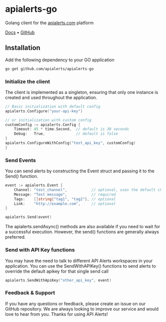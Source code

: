 # apialerts-go

Golang client for the [apialerts.com](https://apialerts.com/) platform

[Docs](https://apialerts.com/docs/go) • [GitHub](https://github.com/apialerts/apialerts-go)

## Installation

Add the following dependency to your GO application

```bash
go get github.com/apialerts/apialerts-go
```

### Initialize the client

The client is implemented as a singleton, ensuring that only one instance is created and used throughout the application.

```go
// Basic initialization with default config
apialerts.Configure("your-api-key")

// or initialization with custom config
customConfig := apialerts.Config {
    Timeout: 45 * time.Second,  // default is 30 seconds
    Debug:   True,              // default is false
}
apialerts.ConfigureWithConfig("test_api_key", customConfig)
}
```

### Send Events

You can send alerts by constructing the Event struct and passing it to the Send() function.

```go
event := apialerts.Event {
    Channel: "test_channel",           // optional, uses the default channel if not provided
    Message: "Test message",           // required
    Tags:    []string{"tag1", "tag2"}, // optional
    Link:    "http://example.com",     // optional
}

apialerts.Send(event)
```

The apialerts.sendAsync() methods are also available if you need to wait for a successful execution. However, the send() functions are generally always preferred.

### Send with API Key functions

You may have the need to talk to different API Alerts workspaces in your application. You can use the SendWithAPIKey() functions to send alerts to override the default apikey for that single send call

```go
apialerts.SendWithApiKey("other_api_key", event)
```

### Feedback & Support

If you have any questions or feedback, please create an issue on our GitHub repository. We are always looking to improve our service and would love to hear from you. Thanks for using API Alerts!






